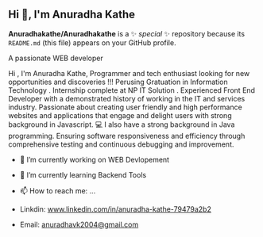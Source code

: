 ## Hi 👋, I'm Anuradha Kathe


**Anuradhakathe/Anuradhakathe** is a ✨ _special_ ✨ repository because its `README.md` (this file) appears on your GitHub profile.

A passionate WEB developer

Hi , I'm Anuradha Kathe, Programmer and tech enthusiast looking for new opportunities and discoveries !!! Perusing Gratuation in Information Technology . Internship complete at NP IT Solution . Experienced Front End Developer with a demonstrated history of working in the IT and services industry. Passionate about creating user friendly and high performance websites and applications that engage and delight users with strong background in Javascript. 💻 I also have a strong background in Java programming. Ensuring software responsiveness and efficiency through comprehensive testing and continuous debugging and improvement.

- 🔭 I’m currently working on WEB Devlopement
- 🌱 I’m currently learning  Backend Tools

- 📫 How to reach me: ...
- Linkdin: www.linkedin.com/in/anuradha-kathe-79479a2b2
- Email: anuradhavk2004@gmail.com

